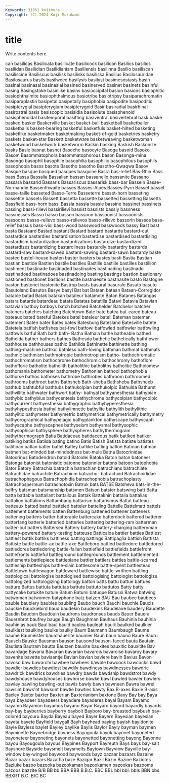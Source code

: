 ```yaml
---
Keywords: 31061 kojimura
Copyright: (C) 2024 Koji Murakami
---
```


# title

Write contents here.



can basilicas Basilicata basilicate basilicock basilicon Basilics basilics
basilidan Basilidian Basilidianism Basiliensis basilinna Basilio basiliscan basiliscine Basiliscus basilisk
basilisks basilissa Basilius Basilosauridae Basilosaurus basils basilweed basilysis basilyst basimesostasis
basin basinal basinasal basinasial basined basinerved basinet basinets basinful basing
Basingstoke basinlike basins basioccipital basion basions basiophitic basiophthalmite basiophthalmous basiotribe
basiotripsy basiparachromatin basiparaplastin basipetal basipetally basiphobia basipodite basipoditic basipterygial basipterygium
basipterygoid Basir basiradial basirhinal basirostral basis basiscopic basisidia basisolute basisphenoid
basisphenoidal basitemporal basitting basiventral basivertebral bask baske basked basker Baskerville
basket basket-ball basketball basketballer basketballs basket-bearing basketful basketfuls basket-hilted basketing
basketlike basketmaker basketmaking basket-of-gold basketries basketry baskets basket-star Baskett basketware
basketweaving basketwoman basketwood basketwork basketworm Baskin basking Baskish Baskonize basks
Basle basnat basnet Basoche basocyte Basoga basoid Basoko Basom Basommatophora
basommatophorous bason Basonga-mina Basongo basophil basophile basophilia basophilic basophilous basophils
basophobia basos basote Basotho basotho Basotho-Qwaqwa Basov Basque basque basqued
basques basquine Basra bas-relief Bas-Rhin Bass bass Bassa Bassalia Bassalian
bassan bassanello bassanite Bassano bassara bassarid Bassaris Bassariscus bassarisk bass-bar
Bassein Basse-Normandie Bassenthwaite basses Basses-Alpes Basses-Pyrn Basset basset basse-taille basseted
Basse-Terre Basseterre basset-horn basseting bassetite bassets Bassett bassetta bassette bassetted
bassetting Bassetts Bassfield bass-horn bassi Bassia bassia bassie bassine bassinet
bassinets bassing bassi-rilievi bassirilievi bassist bassists bassly bassness bassnesses Basso
basso basson bassoon bassoonist bassoonists bassoons basso-relievo basso-relievos basso-rilievo bassorin
bassos bass-relief bassus bass-viol bass-wood basswood basswoods bassy Bast bast
basta Bastaard Bastad bastant Bastard bastard bastarda bastard-cut bastardice bastardies
bastardisation bastardise bastardised bastardising bastardism bastardization bastardizations bastardize bastardized bastardizes
bastardizing bastardliness bastardly bastardry bastards bastard-saw bastard-sawed bastard-sawing bastard-sawn bastardy
baste basted bastel-house basten baster basters bastes basti Bastia Bastian
bastian bastide Bastien bastile bastiles Bastille bastille bastilles bastillion bastiment
bastinade bastinaded bastinades bastinading bastinado bastinadoed bastinadoes bastinadoing basting bastings
bastion bastionary bastioned bastionet bastions bastite bastnaesite bastnasite basto Bastogne
baston bastonet bastonite Bastrop basts basural basurale Basuto basuto Basutoland
Basutos Basye basyl Bat bat Bataan bataan Bataan-Corregidor batable batad
Batak batakan bataleur batamote Batan Batanes Batangas batara batarde batardeau
batata Batatas batatilla Batavi Batavia Batavian batavian batboy batboys batch
batched Batchelder Batchelor batcher batchers batches batching Batchtown Bate bate
batea bat-eared bateau bateaux bated bateful Batekes batel bateleur batell
Bateman bateman batement Baten bater Bates bates Batesburg Batesland Batesville
batete Batetela batfish batfishes bat-fowl batfowl batfowled batfowler batfowling batfowls
batful Bath bath bath- Batha Bathala bathe batheable bathed Bathelda
bather bathers bathes Bathesda bathetic bathetically bathflower bathhouse bathhouses bathic
Bathilda Bathinette bathinette bathing bathing-machine bathkol bathless bath-loving bathman bathmat
bathmats bathmic bathmism bathmotropic bathmotropism batho- bathochromatic bathochromatism bathochrome bathochromic
bathochromy bathoflore bathofloric batholite batholith batholithic batholiths batholitic Batholomew bathomania
bathometer bathometry Bathonian bathool bathophobia bathorse bathos bathoses bathrobe bathrobes
bathroom bathroomed bathrooms bathroot baths Bathsheb Bath-sheba Bathsheba Bathsheeb bathtub
bathtubful bathtubs bathukolpian bathukolpic Bathulda Bathurst bathvillite bathwater bathwort bathy-
bathyal bathyanesthesia bathybian bathybic bathybius bathycentesis bathychrome bathycolpian bathycolpic bathycurrent
bathyesthesia bathygraphic bathyhyperesthesia bathyhypesthesia bathyl bathylimnetic bathylite bathylith bathylithic bathylitic
bathymeter bathymetric bathymetrical bathymetrically bathymetry bathyorographical bathypelagic bathyplankton bathyscape bathyscaph
bathyscaphe bathyscaphes bathyseism bathysmal bathysophic bathysophical bathysphere bathyspheres bathythermogram bathythermograph
Batia Batidaceae batidaceous batik batiked batiker batiking batiks Batilda bating
batino Batis Batish Batista batiste batistes batitinan batlan batler batlet
Batley batlike batling batlon Batman batman batmen bat-minded bat-mindedness bat-mule
Batna Batocrinidae Batocrinus Batodendron batoid Batoidei Batoka Baton baton batoneer
Batonga batonist batonistic batonne batonnier batons batoon batophobia Bator Batory
Batrachia batrachia batrachian batrachians batrachiate Batrachidae batrachite Batrachium batracho- batrachoid
Batrachoididae batrachophagous Batrachophidia batrachophobia batrachoplasty Batrachospermum batrachotoxin Batruk bats BATSE
Batsheva bats-in-the-belfry batsman batsmanship batsmen Batson batster batswing batt Batta
batta battable battailant battailous Battak Battakhin battalia battalias battalion battalions
Battambang battarism battarismus Battat batteau batteaux batted battel batteled batteler
batteling Battelle Battelmatt battels battement battements batten Battenburg battened battener
batteners battening battens batter batterable battercake batterdock battered batterer batterfang
batterie batteried batteries battering battering-ram batterman batter-out batters Battersea Battery
battery battery-charging batteryman battery-powered battery-testing batteuse Batticaloa battier batties Battiest
battiest battik battiks battiness batting battings Battipaglia battish Battista Battiste
battle battle-ax battle-axe Battleboro battled battledore battledored battledores battledoring battle-fallen
battlefield battlefields battlefront battlefronts battleful battleground battlegrounds battlement battlemented battlements
battlepiece battleplane battler battlers battles battle-scarred battleship battleships battle-slain battlesome
battle-spent battlestead Battletown battlewagon battleward battlewise battle-writhen battling battological battologise
battologised battologising battologist battologize battologized battologizing battology batton batts battu
battue battues batture Battus battuta battutas battute battuto battutos Batty
batty battycake batukite batule Batum Batumi batuque Batussi Batwa batwing
batwoman batwomen batyphone batz batzen BAU Bau baubee baubees bauble
baublery baubles baubling Baubo bauch Bauchi bauchle Baucis bauckie bauckiebird
baud baudekin baudekins Baudelaire baudery Baudette Baudin Baudoin Baudouin baudrons
baudronses bauds Bauer Bauera Bauernbrot baufrey bauge Baugh Baughman Bauhaus
Bauhinia bauhinia bauhinias bauk Baul baul bauld baulea bauleah baulk
baulked baulkier baulkiest baulking baulks baulky Baum Baumann Baumbaugh Baume
baume Baumeister baumhauerite baumier Baun baun bauno Baure Bauru Bausch
Bauske Bausman bauson bausond bauson-faced bauta Bautain Bautista Bautram bautta
Bautzen bauxite bauxites bauxitic bauxitite Bav bavardage Bavaria Bavarian bavarian
bavarois bavaroise bavaroy bavary bavenite bavette baviaantje Bavian bavian baviere
bavin Bavius Bavon bavoso baw bawarchi bawbee bawbees bawble bawcock
bawcocks bawd bawdier bawdies bawdiest bawdily bawdiness bawdinesses bawdric bawdrick
bawdrics bawdries bawdry bawds bawdship bawdstrot bawdy bawdyhouse bawdyhouses bawhorse
bawke bawl bawled bawler bawlers bawley bawling bawling-out bawls bawly
bawn bawneen Bawra bawrel bawsint baws'nt bawsunt bawtie bawties bawty
Bax B-axes Baxie B-axis Baxley Baxter baxter Baxterian Baxterianism baxtone
Baxy Bay bay Baya baya bayadeer bayadeers bayadere bayaderes bayal
Bayam Bayamo bayamo Bayamon bayamos bayano Bayar Bayard bayard bayardly
bayards bay-bay bayberries bayberry baybolt Bayboro bay-breasted baybush bay-colored baycuru
Bayda Bayeau bayed Bayer Bayern Bayesian bayesian bayeta bayete Bayfield
baygall Bayh bayhead baying bayish bayldonite Bayle Bayless baylet Bayley
baylike Baylis Baylor Bayly bayman baymen Bayminette Baynebridge bayness Bayogoula
bayok bayonet bayoneted bayoneteer bayoneting bayonets bayonetted bayonetting bayong Bayonne
bayou Bayougoula bayous Baypines Bayport Bayreuth Bays bays bay-salt Bayshore
Bayside baysmelt baysmelts Baytown Bayview Bayville bay-window bay-winged baywood baywoods
bayz bazaar bazaars Bazaine Bazar bazar bazars Bazatha baze Bazigar
Bazil Bazin Bazine Baziotes Bazluke bazoo bazooka bazookaman bazookamen bazookas
bazooms bazoos bazzite B/B BB bb BBA BBB B.B.C. BBC
BBL bbl bbl. bbls BBN bbs BBXRT B.C. B/C BC
